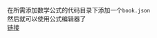在所需添加数学公式的代码目录下添加一个```book.json```<br>
然后就可以使用公式编辑器了<br>
[链接](https://github.com/aleen42/PersonalWiki/tree/build)
